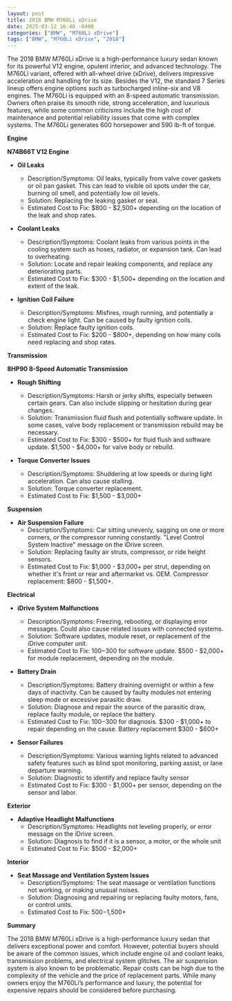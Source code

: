 ```yaml
---
layout: post
title: 2018 BMW M760Li xDrive
date: 2025-03-12 16:48 -0400
categories: ["BMW", "M760Li xDrive"]
tags: ["BMW", "M760Li xDrive", "2018"]
---
```

The 2018 BMW M760Li xDrive is a high-performance luxury sedan known for its powerful V12 engine, opulent interior, and advanced technology. The M760Li variant, offered with all-wheel drive (xDrive), delivers impressive acceleration and handling for its size. Besides the V12, the standard 7 Series lineup offers engine options such as turbocharged inline-six and V8 engines. The M760Li is equipped with an 8-speed automatic transmission. Owners often praise its smooth ride, strong acceleration, and luxurious features, while some common criticisms include the high cost of maintenance and potential reliability issues that come with complex systems. The M760Li generates 600 horsepower and 590 lb-ft of torque.

**Engine**

**N74B66T V12 Engine**

*   **Oil Leaks**
    *   Description/Symptoms: Oil leaks, typically from valve cover gaskets or oil pan gasket. This can lead to visible oil spots under the car, burning oil smell, and potentially low oil levels.
    *   Solution: Replacing the leaking gasket or seal.
    *   Estimated Cost to Fix: $800 - $2,500+ depending on the location of the leak and shop rates.

*   **Coolant Leaks**
    * Description/Symptoms: Coolant leaks from various points in the cooling system such as hoses, radiator, or expansion tank. Can lead to overheating.
    * Solution: Locate and repair leaking components, and replace any deteriorating parts.
    * Estimated Cost to Fix: $300 - $1,500+ depending on the location and extent of the leak.

*   **Ignition Coil Failure**
    * Description/Symptoms: Misfires, rough running, and potentially a check engine light. Can be caused by faulty ignition coils.
    * Solution: Replace faulty ignition coils.
    * Estimated Cost to Fix: $200 - $800+, depending on how many coils need replacing and shop rates.

**Transmission**

**8HP90 8-Speed Automatic Transmission**

*   **Rough Shifting**
    *   Description/Symptoms: Harsh or jerky shifts, especially between certain gears. Can also include slipping or hesitation during gear changes.
    *   Solution: Transmission fluid flush and potentially software update. In some cases, valve body replacement or transmission rebuild may be necessary.
    *   Estimated Cost to Fix: $300 - $500+ for fluid flush and software update. $1,500 - $4,000+ for valve body or rebuild.

*   **Torque Converter Issues**
    *   Description/Symptoms: Shuddering at low speeds or during light acceleration. Can also cause stalling.
    *   Solution: Torque converter replacement.
    *   Estimated Cost to Fix: $1,500 - $3,000+

**Suspension**

*   **Air Suspension Failure**
    *   Description/Symptoms: Car sitting unevenly, sagging on one or more corners, or the compressor running constantly. "Level Control System Inactive" message on the iDrive screen.
    *   Solution: Replacing faulty air struts, compressor, or ride height sensors.
    *   Estimated Cost to Fix: $1,000 - $3,000+ per strut, depending on whether it's front or rear and aftermarket vs. OEM. Compressor replacement: $800 - $1,500+.

**Electrical**

*   **iDrive System Malfunctions**
    *   Description/Symptoms: Freezing, rebooting, or displaying error messages. Could also cause related issues with connected systems.
    *   Solution: Software updates, module reset, or replacement of the iDrive computer unit.
    *   Estimated Cost to Fix: $100-$300 for software update. $500 - $2,000+ for module replacement, depending on the module.

*   **Battery Drain**
    *   Description/Symptoms: Battery draining overnight or within a few days of inactivity. Can be caused by faulty modules not entering sleep mode or excessive parasitic draw.
    *   Solution: Diagnose and repair the source of the parasitic draw, replace faulty module, or replace the battery.
    *   Estimated Cost to Fix: $100-$300 for diagnosis. $300 - $1,000+ to repair depending on the cause. Battery replacement $300 - $600+

*   **Sensor Failures**
    * Description/Symptoms: Various warning lights related to advanced safety features such as blind spot monitoring, parking assist, or lane departure warning.
    * Solution: Diagnostic to identify and replace faulty sensor
    * Estimated Cost to Fix: $300 - $1,000+ per sensor, depending on the sensor and labor.

**Exterior**

*   **Adaptive Headlight Malfunctions**
    * Description/Symptoms: Headlights not leveling properly, or error message on the iDrive screen.
    * Solution: Diagnosis to find if it is a sensor, a motor, or the whole unit
    * Estimated Cost to Fix: $500 - $2,000+

**Interior**

*   **Seat Massage and Ventilation System Issues**
    * Description/Symptoms: The seat massage or ventilation functions not working, or making unusual noises.
    * Solution: Diagnosing and repairing or replacing faulty motors, fans, or control units.
    * Estimated Cost to Fix: $500-$1,500+

**Summary**

The 2018 BMW M760Li xDrive is a high-performance luxury sedan that delivers exceptional power and comfort. However, potential buyers should be aware of the common issues, which include engine oil and coolant leaks, transmission problems, and electrical system glitches. The air suspension system is also known to be problematic. Repair costs can be high due to the complexity of the vehicle and the price of replacement parts. While many owners enjoy the M760Li’s performance and luxury, the potential for expensive repairs should be considered before purchasing.

